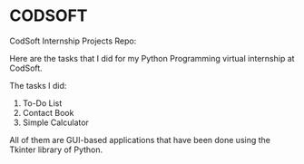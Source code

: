# CODSOFT
CodSoft Internship Projects Repo:

Here are the tasks that I did for my Python Programming virtual internship at CodSoft.

The tasks I did:
1. To-Do List
2. Contact Book
3. Simple Calculator

All of them are GUI-based applications that have been done using the Tkinter library of Python.
